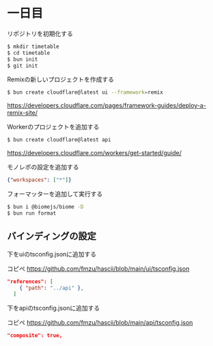 # 一日目

リポジトリを初期化する

```bash
$ mkdir timetable
$ cd timetable
$ bun init
$ git init
```

Remixの新しいプロジェクトを作成する

```bash
$ bun create cloudflare@latest ui --framework=remix
```

https://developers.cloudflare.com/pages/framework-guides/deploy-a-remix-site/

Workerのプロジェクトを追加する

```bash
$ bun create cloudflare@latest api
```

https://developers.cloudflare.com/workers/get-started/guide/

モノレポの設定を追加する

```json
{"workspaces": ["*"]}
```

フォーマッターを追加して実行する

```bash
$ bun i @biomejs/biome -D
$ bun run format
```

## バインディングの設定

下をuiのtsconfig.jsonに追加する

コピペ https://github.com/fmzu/hascii/blob/main/ui/tsconfig.json

```json
"references": [
    { "path": "../api" },
  ]
```

下をapiのtsconfig.jsonに追加する

コピペ https://github.com/fmzu/hascii/blob/main/api/tsconfig.json

```json
"composite": true,
```
